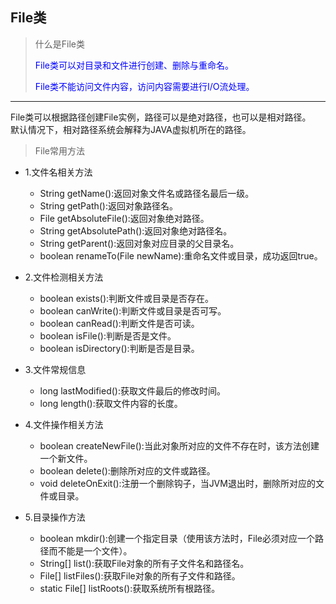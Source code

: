 
## File类
> <p>什么是File类</p>
> <p style="color:blue">File类可以对目录和文件进行创建、删除与重命名。</p>
> <p style="color:blue">File类不能访问文件内容，访问内容需要进行I/O流处理。</p>

***

File类可以根据路径创建File实例，路径可以是绝对路径，也可以是相对路径。<br>默认情况下，相对路径系统会解释为JAVA虚拟机所在的路径。

> <p>File常用方法</p>

- 1.文件名相关方法
    - String getName():返回对象文件名或路径名最后一级。
    - String getPath():返回对象路径名。
    - File getAbsoluteFile():返回对象绝对路径。
    - String getAbsolutePath():返回对象绝对路径名。
    - String getParent():返回对象对应目录的父目录名。
    - boolean renameTo(File newName):重命名文件或目录，成功返回true。

- 2.文件检测相关方法
    - boolean exists():判断文件或目录是否存在。
    - boolean canWrite():判断文件或目录是否可写。
    - boolean canRead():判断文件是否可读。
    - boolean isFile():判断是否是文件。
    - boolean isDirectory():判断是否是目录。

- 3.文件常规信息
    - long lastModified():获取文件最后的修改时间。
    - long length():获取文件内容的长度。

- 4.文件操作相关方法
    - boolean createNewFile():当此对象所对应的文件不存在时，该方法创建一个新文件。
    - boolean delete():删除所对应的文件或路径。
    - void deleteOnExit():注册一个删除钩子，当JVM退出时，删除所对应的文件或目录。

- 5.目录操作方法
    - boolean mkdir():创建一个指定目录（使用该方法时，File必须对应一个路径而不能是一个文件）。
    - String[] list():获取File对象的所有子文件名和路径名。
    - File[] listFiles():获取File对象的所有子文件和路径。
    - static File[] listRoots():获取系统所有根路径。






